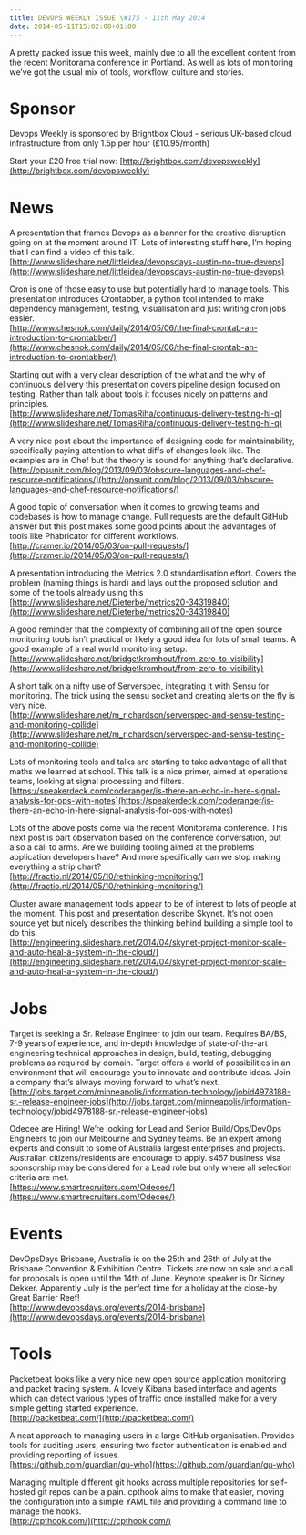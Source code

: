 ```yaml
---
title: DEVOPS WEEKLY ISSUE \#175 - 11th May 2014 
date: 2014-05-11T15:02:08+01:00
---
```


A pretty packed issue this week, mainly due to all the excellent content from the recent Monitorama conference in Portland. As well as lots of monitoring we’ve got the usual mix of tools, workflow, culture and stories.


Sponsor
======

Devops Weekly is sponsored by Brightbox Cloud - serious UK-based cloud infrastructure from only 1.5p per hour (£10.95/month)

Start your £20 free trial now: [http://brightbox.com/devopsweekly](http://brightbox.com/devopsweekly)


News
====

A presentation that frames Devops as a banner for the creative disruption going on at the moment around IT. Lots of interesting stuff here, I’m hoping that I can find a video of this talk.
<br>[http://www.slideshare.net/littleidea/devopsdays-austin-no-true-devops](http://www.slideshare.net/littleidea/devopsdays-austin-no-true-devops)


Cron is one of those easy to use but potentially hard to manage tools. This presentation introduces Crontabber, a python tool intended to make dependency management, testing, visualisation and just writing cron jobs easier.
<br>[http://www.chesnok.com/daily/2014/05/06/the-final-crontab-an-introduction-to-crontabber/](http://www.chesnok.com/daily/2014/05/06/the-final-crontab-an-introduction-to-crontabber/)


Starting out with a very clear description of the what and the why of continuous delivery this presentation covers pipeline design focused on testing. Rather than talk about tools it focuses nicely on patterns and principles.
<br>[http://www.slideshare.net/TomasRiha/continuous-delivery-testing-hi-q](http://www.slideshare.net/TomasRiha/continuous-delivery-testing-hi-q)


A very nice post about the importance of designing code for maintainability, specifically paying attention to what diffs of changes look like. The examples are in Chef but the theory is sound for anything that’s declarative.
<br>[http://opsunit.com/blog/2013/09/03/obscure-languages-and-chef-resource-notifications/](http://opsunit.com/blog/2013/09/03/obscure-languages-and-chef-resource-notifications/)


A good topic of conversation when it comes to growing teams and codebases is how to manage change. Pull requests are the default GitHub answer but this post makes some good points about the advantages of tools like Phabricator for different workflows.
<br>[http://cramer.io/2014/05/03/on-pull-requests/](http://cramer.io/2014/05/03/on-pull-requests/)


A presentation introducing the Metrics 2.0 standardisation effort. Covers the problem (naming things is hard) and lays out the proposed solution and some of the tools already using this
<br>[http://www.slideshare.net/Dieterbe/metrics20-34319840](http://www.slideshare.net/Dieterbe/metrics20-34319840)


A good reminder that the complexity of combining all of the open source monitoring tools isn’t practical or likely a good idea for lots of small teams. A good example of a real world monitoring setup.
<br>[http://www.slideshare.net/bridgetkromhout/from-zero-to-visibility](http://www.slideshare.net/bridgetkromhout/from-zero-to-visibility)


A short talk on a nifty use of Serverspec, integrating it with Sensu for monitoring. The trick using the sensu socket and creating alerts on the fly is very nice.
<br>[http://www.slideshare.net/m_richardson/serverspec-and-sensu-testing-and-monitoring-collide](http://www.slideshare.net/m_richardson/serverspec-and-sensu-testing-and-monitoring-collide)


Lots of monitoring tools and talks are starting to take advantage of all that maths we learned at school. This talk is a nice primer, aimed at operations teams, looking at signal processing and filters.
<br>[https://speakerdeck.com/coderanger/is-there-an-echo-in-here-signal-analysis-for-ops-with-notes](https://speakerdeck.com/coderanger/is-there-an-echo-in-here-signal-analysis-for-ops-with-notes)


Lots of the above posts come via the recent Monitorama conference. This next post is part observation based on the conference conversation, but also a call to arms. Are we building tooling aimed at the problems application developers have? And more specifically can we stop making everything a strip chart?
<br>[http://fractio.nl/2014/05/10/rethinking-monitoring/](http://fractio.nl/2014/05/10/rethinking-monitoring/)


Cluster aware management tools appear to be of interest to lots of people at the moment. This post and presentation describe Skynet. It’s not open source yet but nicely describes the thinking behind building a simple tool to do this.
<br>[http://engineering.slideshare.net/2014/04/skynet-project-monitor-scale-and-auto-heal-a-system-in-the-cloud/](http://engineering.slideshare.net/2014/04/skynet-project-monitor-scale-and-auto-heal-a-system-in-the-cloud/)



Jobs
====

Target is seeking a Sr. Release Engineer to join our team. Requires BA/BS, 7-9 years of experience, and in-depth knowledge of state-of-the-art engineering technical approaches in design, build, testing, debugging problems as required by domain. Target offers a world of possibilities in an environment that will encourage you to innovate and contribute ideas. Join a company that’s always moving forward to what’s next.
<br>[http://jobs.target.com/minneapolis/information-technology/jobid4978188-sr.-release-engineer-jobs](http://jobs.target.com/minneapolis/information-technology/jobid4978188-sr.-release-engineer-jobs)


Odecee are Hiring! We’re looking for Lead and Senior Build/Ops/DevOps Engineers to join our Melbourne and Sydney teams. Be an expert among experts and consult to some of Australia largest enterprises and projects. Australian citizens/residents are encourage to apply. s457 business visa sponsorship may be considered for a Lead role but only where all selection criteria are met.
<br>[https://www.smartrecruiters.com/Odecee/](https://www.smartrecruiters.com/Odecee/)



Events
=====

DevOpsDays Brisbane, Australia is on the 25th and 26th of July at the Brisbane Convention & Exhibition Centre. Tickets are now on sale and a call for proposals is open until the 14th of June. Keynote speaker is Dr Sidney Dekker. Apparently July is the perfect time for a holiday at the close-by Great Barrier Reef!
<br>[http://www.devopsdays.org/events/2014-brisbane](http://www.devopsdays.org/events/2014-brisbane)



Tools
====

Packetbeat looks like a very nice new open source application monitoring and packet tracing system. A lovely Kibana based interface and agents which can detect various types of traffic once installed make for a very simple getting started experience.
<br>[http://packetbeat.com/](http://packetbeat.com/)


A neat approach to managing users in a large GitHub organisation. Provides tools for auditing users, ensuring two factor authentication is enabled and providing reporting of issues.
<br>[https://github.com/guardian/gu-who](https://github.com/guardian/gu-who)


Managing multiple different git hooks across multiple repositories for self-hosted git repos can be a pain. cpthook aims to make that easier, moving the configuration into a simple YAML file and providing a command line to manage the hooks.
<br>[http://cpthook.com/](http://cpthook.com/)




